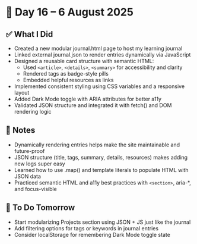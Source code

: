 # 📅 Day 16 – 6 August 2025

## ✅ What I Did
- Created a new modular journal.html page to host my learning journal
- Linked external journal.json to render entries dynamically via JavaScript
- Designed a reusable card structure with semantic HTML:
  - Used `<article>`, `<details>`, `<summary>` for accessibility and clarity
  - Rendered tags as badge-style pills
  - Embedded helpful resources as links
- Implemented consistent styling using CSS variables and a responsive layout
- Added Dark Mode toggle with ARIA attributes for better a11y
- Validated JSON structure and integrated it with fetch() and DOM rendering logic

## 🧠 Notes
- Dynamically rendering entries helps make the site maintainable and future-proof
- JSON structure (title, tags, summary, details, resources) makes adding new logs super easy
- Learned how to use .map() and template literals to populate HTML with JSON data
- Practiced semantic HTML and a11y best practices with `<section>`, aria-*, and focus-visible

## 🚀 To Do Tomorrow
- Start modularizing Projects section using JSON + JS just like the journal
- Add filtering options for tags or keywords in journal entries
- Consider localStorage for remembering Dark Mode toggle state
